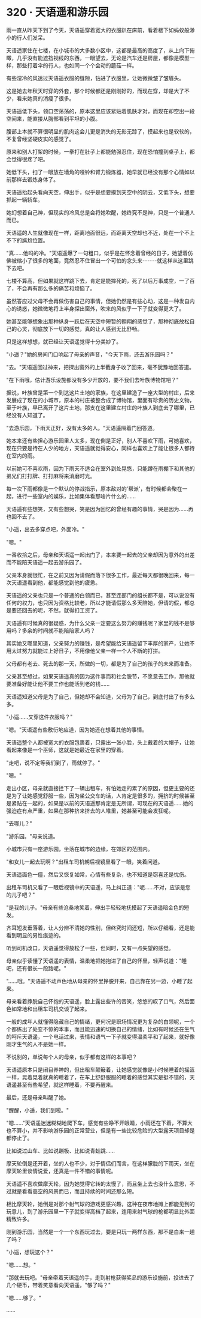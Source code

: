 <link rel="stylesheet" href="../styles/text.css" />
<h1>320 · 天语遥和游乐园</h1>

雨一直从昨天下到了今天，天语遥穿着宽大的衣服趴在床前，看着楼下如蚂蚁般渺小的行人们发呆。

天语遥家住在七楼，在小城市的大多数小区中，这都是最高的高度了，从上向下俯瞰，几乎没有能遮挡视线的东西，一眼望去，无论是汽车还是房屋，都像是模型一样，那些打着伞的行人，也如同一个个会动的蘑菇一样。

有些湿冷的风透过天语遥衣服的缝隙，钻进了衣服里，让她微微皱了皱眉头。

这是她去年秋天时穿的外套，那个时候都还是刚刚好的，而现在穿，却是大了不少，看来她真的消瘦了很多。

天语遥低下头，领口空荡荡的，原本这里应该紧贴着肌肤才对，而现在却空出一段空间来，能直接从胸部看到平坦的小腹。

腹部上本就不算很明显的肌肉这会儿更是消失的无影无踪了，摸起来也是软软的，不复曾经坚硬皮实的感觉了。

原来和别人打架的时候，一拳打在肚子上都能勉强忍住，现在恐怕撞到桌子上，都会觉得很疼了吧。

她低下头，扫了一眼放在墙角的哑铃和臂力锻炼器，她早就已经没有那个心情如以前那样去锻炼身体了。

天语遥抬起头看向天空，伸出手，似乎是想要摸到天空中的阴云，又低下头，想要抓起一辆轿车。

她幻想着自己神，但现实的冷风总是会将她吹醒，她终究不是神，只是一个普通人而已。

天语遥的人生就像现在一样，距离地面很远，而距离天空却也不近，处在一个不上不下的尴尬位置。

"真......他吗的冷。"天语遥爆了一句粗口，似乎是在怀念着曾经的日子，她望着仿佛被缩小了很多的地面，竟然忍不住冒出一个可怕的念头来------就这样从这里跳下去吧。

七楼不算高，但如果就这样跳下去，肯定是能摔死的，死了以后万事成空，一了百了，不会再有那么多的痛苦和烦恼了。

虽然答应过父母不会再做伤害自己的事情，但她仍然是有些心动，这是一种发自内心的诱惑，她微微地将上半身探出窗外，吹来的风似乎一下子就变得更大了。

她甚至能够想象出那种纵身一跃后在天空中短暂的翱翔的感觉了，那种彻底放松自己的心灵，彻底放下一切的感觉，真的让人感到无比舒畅。

只是这样想想，就已经让天语遥觉得十分美妙了。

"小遥？"她的房间门口响起了母亲的声音，"今天下雨，还去游乐园吗？"

"去。"天语遥回过神来，把探出窗外的上半截身子收了回来，毫不犹豫地回答道。

"在下雨哦，估计游乐设施都没有多少开放的，要不我们去叶族博物馆吧？"

据说，叶族曾是第一个到达这片土地的家族，在这里建造了一座大型的村庄，后来发展成了现在的小城市，原本的村庄被整合成了博物馆，里面有珍贵的历史文物，至于叶族，早已离开了这片土地，那支在这里建立村庄的叶族人到底去了哪里，已经没有人知道了。

"去游乐园，下雨天正好，没有太多的人。"天语遥隔着门回答道。

她本来还有些担心游乐园里人太多，现在倒是正好，别人不喜欢下雨，可她喜欢，现在只要是待在人少的地方，天语遥就觉得安心，同样也喜欢上了能让很多人都待在室内的雨。

以前她可不喜欢雨，因为下雨天不适合在室外到处晃悠，只能蹲在雨棚下和其他的弟兄们打打牌、打打麻将来消磨时光。

每一次下雨都像是一个默认的停战指示，原本敌对的'帮派'，有时候都会聚在一起，进行一些室内的娱乐，比如集体看那啥片什么的......

天语遥有些想笑，又有些想哭，笑是因为回忆的曾经有趣的事情，哭是因为......再也回不去了。

"小遥，出去多穿点吧，外面冷。"

"嗯。"

一番收拾之后，母亲和天语遥一起出门了，本来要一起去的父亲却因为意外的出差而不能陪天语遥一起去游乐园了。

父亲本身就很忙，在之前又因为请假而落下很多工作，最近每天都很晚回来，每一次天语遥看到他，都能感觉到他的疲惫。

天语遥的父亲也只是一个普通的白领而已，甚至连部门的组长都不是，可以说没有任何的权力，也只因为资格比较老，所以才能请假那么多天陪她，但请的假，都总是要还回去的呢，不然，就得扣工资了。

天语遥有时候真的很疑惑，为什么父亲一定要这么努力的赚钱呢？家里的钱不是够用吗？多余的时间就不能陪陪家人吗？

其实她又哪里知道，父亲努力的赚钱，是希望能给天语遥留下丰厚的家产，让她不用太过努力就能过上好日子，不用像他父亲一样一个人不断的打拼。

父母都有老去、死去的那一天，所做的一切，都是为了自己的孩子的未来而准备。

父亲甚至想过，如果天语遥真的因为这件事而和社会脱节，不愿意去工作，那他就要准备好能让他不要工作也能活到老的钱......

天语遥知道父母是为了自己，但她却不会知道，父母为了自己，到底付出了有多么多。

"小遥......又穿这件衣服吗？"

"嗯。"天语遥有些敷衍地应道，因为她还在想着其他的事情。

天语遥整个人都被宽大的衣服包裹着，只露出一张小脸，头上戴着的大帽子，让她看起来像是一个巫师，这就是她最近在家里的穿着。

"走吧，说不定等我们到了，雨就停了。"

"嗯。"

走出小区，母亲就直接拦下了一辆出租车，有怕她走的累了的原因，但更主要的还是为了让她感觉舒服一些，因为坐公交车的话，人肯定是很多的，拥挤的时候甚至是紧贴在一起的，如果是以前的天语遥那肯定是无所谓，可现在的天语遥......她的强迫症有点严重，如果在那种挤来挤去的人堆里，她甚至可能会发狂呢。

"去哪儿？"

"游乐园。"母亲说道。

小城市只有一座游乐园，坐落在城市的边缘，在郊区的范围内。

"和女儿一起去玩啊？"出租车司机朝后视镜里看了一眼，笑着问道。

天语遥面色一僵，然后又恢复如常，心情有些复杂，也不知道是窃喜还是忧伤。

出租车司机又看了一眼后视镜中的天语遥，马上纠正道："呃......不对，应该是您的儿子吧？"

"是我的儿子。"母亲有些沧桑地笑着，伸出手轻轻地抚摸起了天语遥暗金色的短发。

齐耳短发垂落着，让人分辨不清她的性别，但终究时间还短，所以仔细看，还是能看到明显的男性痕迹的。

听到司机改口，天语遥觉得放松了一些，但同时，又有一点失望的感觉。

母亲似乎读懂了天语遥的表情，温柔地把她抱进了自己的怀里，轻声说道："睡吧，还有很长一段路呢。"

"......哦。"天语遥不动声色地从母亲的怀里挣脱开来，自己靠在另一边，小睡了起来。

母亲看着挣脱自己怀抱的天语遥，脸上露出些许的苦笑，悠悠的叹了口气，然后面色如常地和出租车司机交谈了起来。

一般的成年人就懂得隐藏自己的情绪，更何况是职场情况更为复杂的白领呢，一个个都练出了处变不惊的本事，而且能迅速的切换自己的情绪，比如有时候还在生气的呵斥天语遥，一个电话过来，表情和语气一下子就变得温柔平和了起来，就好像刚才生气的人不是她一样。

不说别的，单说每个人的母亲，似乎都有这样的本事吧？

天语遥原本只是闭目养神的，但出租车颠簸着，让她感觉就像是小时候睡着的摇篮一样，晃着晃着就真的睡着了，在车上舒舒服服的睡着的感觉其实是挺不错的，天语遥甚至有些希望，就这样睡着，不要再醒来。

最后，还是母亲叫醒了她。

"醒醒，小遥，我们到啦。"

"嗯......"天语遥迷迷糊糊地爬下车，感觉有些睁不开眼睛，小雨还在下着，不算大也不算小，并不影响游乐园的正常营业，但是有一些比较危险的大型露天项目却是都停止了。

比如说过山车、比如说蹦极、比如说青蛙跳......

摩天轮倒是还开着，坐的人也不少，对于情侣们而言，在这样朦胧的下雨天，坐在摩天轮里谈情说爱，还真是一件不错的事情呢。

天语遥不喜欢做摩天轮，因为她觉得它转的太慢了，而且坐上去也没什么意思，不过就是看看高空的风景而已，而且持续的时间还那么短。

相比摩天轮，她倒是对那个射气球的游戏更感兴趣，这种在夜市地摊上都能见到的玩意儿，到了游乐园里一下子就变得高档了起来，连用来射气球的枪都明显比外面精致许多。

刚到游乐园，当然是一个一个东西玩过去，要是只玩一两样东西，那不是白来一趟了吗？

"小遥，想玩这个？"

"嗯......想。"

"那就去玩吧。"母亲牵着天语遥的手，走到射枪获得奖品的游乐设施前，投进去了几个硬币，带着笑意看向天语遥，"够了吗？"

"嗯......够了。"

......

